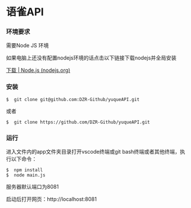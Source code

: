 # 语雀API



### 环境要求

需要Node JS 环境

如果电脑上还没有配置nodejs环境的话点击以下链接下载nodejs并全局安装

[下载 | Node.js (nodejs.org)](https://nodejs.org/zh-cn/download)



### 安装

```
$  git clone git@github.com:DZR-Github/yuqueAPI.git
```

或者

```
$  git clone https://github.com/DZR-Github/yuqueAPI.git
```



### 运行

进入文件内的app文件夹目录打开vscode终端或git  bash终端或者其他终端，执行以下命令：

```
$  npm install
$  node main.js
```

服务器默认端口为8081

启动后打开网页：http://localhost:8081  























